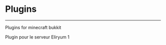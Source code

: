 # Plugins

---------------------------------------------

Plugins for minecraft bukkit

Plugin pour le serveur Eliryum 1
